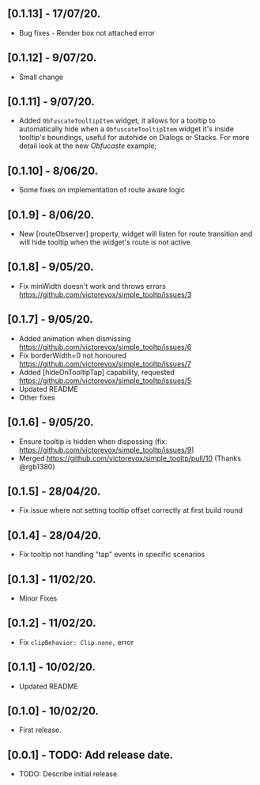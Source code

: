 ## [0.1.13] - 17/07/20.

* Bug fixes - Render box not attached error

## [0.1.12] - 9/07/20.

* Small change

## [0.1.11] - 9/07/20.

* Added `ObfuscateTooltipItem` widget, it allows for a tooltip to automatically hide when a `ObfuscateTooltipItem` widget it's inside tooltip's boundings, useful for autohide on Dialogs or Stacks. For more detail look at the new *Obfucaste* example;

## [0.1.10] - 8/06/20.

* Some fixes on implementation of route aware logic

## [0.1.9] - 8/06/20.

* New [routeObserver] property, widget will listen for route transition and will hide tooltip when the widget's route is not active

## [0.1.8] - 9/05/20.

* Fix minWidth doesn't work and throws errors https://github.com/victorevox/simple_tooltp/issues/3

## [0.1.7] - 9/05/20.

* Added animation when dismissing https://github.com/victorevox/simple_tooltp/issues/6
* Fix borderWidth=0 not honoured https://github.com/victorevox/simple_tooltp/issues/7
* Added [hideOnTooltipTap] capability, requested https://github.com/victorevox/simple_tooltp/issues/5
* Updated README
* Other fixes

## [0.1.6] - 9/05/20.

* Ensure tooltip is hidden when dispossing (fix: https://github.com/victorevox/simple_tooltp/issues/9)
* Merged https://github.com/victorevox/simple_tooltp/pull/10 (Thanks @rgb1380)

## [0.1.5] - 28/04/20.

* Fix issue where not setting tooltip offset correctly at first build round

## [0.1.4] - 28/04/20.

* Fix tooltip not handling "tap" events in specific scenarios

## [0.1.3] - 11/02/20.

* Minor Fixes

## [0.1.2] - 11/02/20.

* Fix `clipBehavior: Clip.none,` error

## [0.1.1] - 10/02/20.

* Updated README

## [0.1.0] - 10/02/20.

* First release.


## [0.0.1] - TODO: Add release date.

* TODO: Describe initial release.
